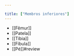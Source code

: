 ```yaml
---

title: ["Membros inferiores"]
---
```

+ [[Fêmur]]
+ [[Patela]]
+ [[Tíbia]]
+ [[Fíbula]]
+ [[Pé]]#review 
